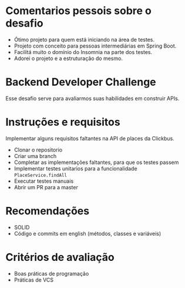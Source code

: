 # Comentarios pessois sobre o desafio

- Ótimo projeto para quem está iniciando na área de testes.
- Projeto com conceito para pessoas intermediárias em Spring Boot.
- Facilitá muito o domínio do Insomnia na parte dos testes.
- Adorei o projeto e a estruturação do mesmo.

# Backend Developer Challenge

Esse desafio serve para avaliarmos suas habilidades em construir APIs.

# Instruções e requisitos
Implementar alguns requisitos faltantes na API de places da Clickbus.

- Clonar o repositorio
- Criar uma branch
- Completar as implementações faltantes, para que os testes passem
- Implementar testes unitarios para a funcionalidade `PlaceService.findAll`
- Executar testes manuais
- Abrir um PR para a master

# Recomendações
- SOLID
- Código e commits em english (métodos, classes e variáveis)

# Critérios de avaliação
- Boas práticas de programação
- Práticas de VCS
